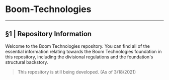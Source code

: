 # Boom-Technologies 

----------------------------------------------------------

## §1 | Repository Information

Welcome to the Boom Technologies repository. You can find all of the essential information relating towards the Boom Technologies foundation in this repository, including the divisional regulations and the foundation's structural backstory.  

> This repository is still being developed. (As of 3/18/2021)
